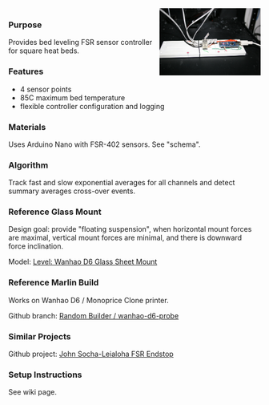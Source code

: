 
<img src="pict/2017-07-31_18-29-41.jpg?raw=true" align="right" alt="board" width="40%">

### Purpose

Provides bed leveling FSR sensor controller for square heat beds.

### Features

- 4 sensor points
- 85C maximum bed temperature
- flexible controller configuration and logging

### Materials

Uses Arduino Nano with FSR-402 sensors. See "schema".

### Algorithm

Track fast and slow exponential averages for all channels 
and detect summary averages cross-over events.

### Reference Glass Mount

Design goal: provide "floating suspension",
when horizontal mount forces are maximal, 
vertical mount forces are minimal,
and there is downward force inclination.

Model: [Level: Wanhao D6 Glass Sheet Mount](https://www.thingiverse.com/thing:2461546)

### Reference Marlin Build

Works on Wanhao D6 / Monoprice Clone printer.

Github branch: [Random Builder / wanhao-d6-probe](https://github.com/random-builder/Marlin/tree/wanhao-d6-probe)

### Similar Projects

Github project: [John Socha-Leialoha FSR Endstop](https://github.com/JohnSL/FSR_Endstop)

### Setup Instructions

See wiki page.
